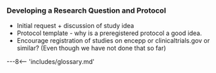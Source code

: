 ### Developing a Research Question and Protocol
* Initial request + discussion of study idea
* Protocol template - why is a preregistered protocol a good idea.
* Encourage registration of studies on encepp or clinicaltrials.gov or similar? (Even though we have not done that so far)


---8<-- 'includes/glossary.md'
